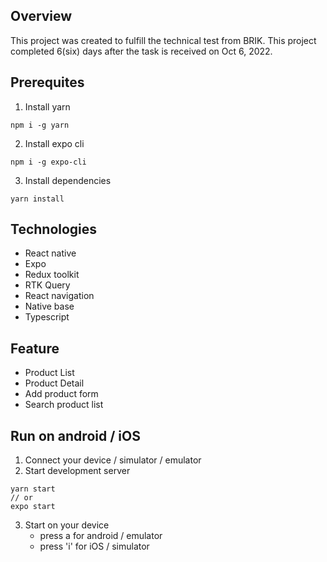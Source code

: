 ## Overview

This project was created to fulfill the technical test from BRIK. This project completed 6(six) days after the task is received on Oct 6, 2022.

## Prerequites

1. Install yarn

```
npm i -g yarn
```

2. Install expo cli

```
npm i -g expo-cli
```

3. Install dependencies

```
yarn install
```

## Technologies

- React native
- Expo
- Redux toolkit
- RTK Query
- React navigation
- Native base
- Typescript

## Feature

- Product List
- Product Detail
- Add product form
- Search product list

## Run on android / iOS

1. Connect your device / simulator / emulator
2. Start development server

```
yarn start
// or
expo start
```

3. Start on your device
   - press a for android / emulator
   - press 'i' for iOS / simulator
